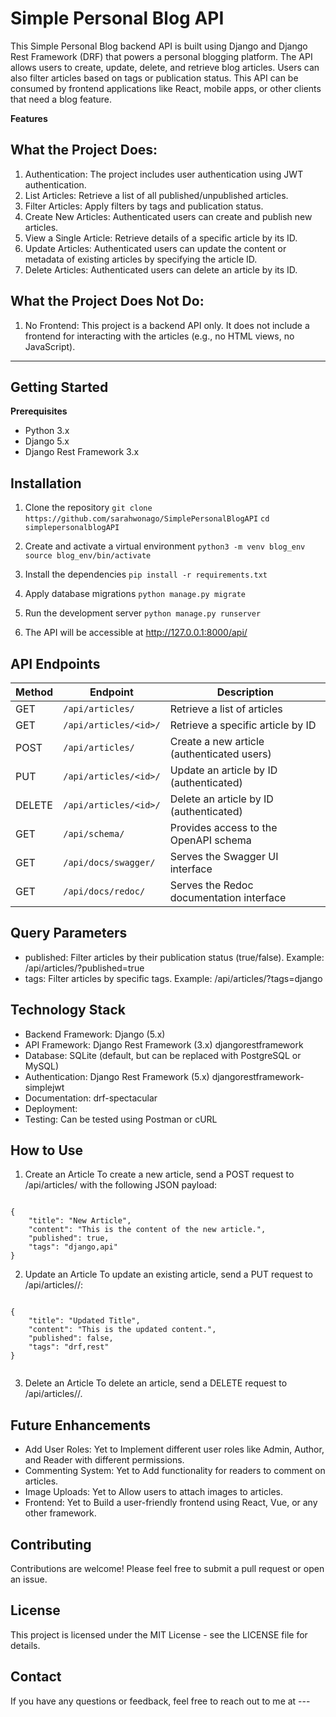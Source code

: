 # Simple Personal Blog API
This Simple Personal Blog backend API is built using Django and Django Rest Framework (DRF) that powers a personal blogging platform. The API allows users to create, update, delete, and retrieve blog articles. Users can also filter articles based on tags or publication status. This API can be consumed by frontend applications like React, mobile apps, or other clients that need a blog feature.

**Features**
## What the Project Does:
1. Authentication: The project includes user authentication using JWT authentication.
2. List Articles: Retrieve a list of all published/unpublished articles.
3. Filter Articles: Apply filters by tags and publication status.
4. Create New Articles: Authenticated users can create and publish new articles.
5. View a Single Article: Retrieve details of a specific article by its ID.
6. Update Articles: Authenticated users can update the content or metadata of existing articles by specifying the article ID.
7. Delete Articles: Authenticated users can delete an article by its ID.

## What the Project Does Not Do:
1. No Frontend: This project is a backend API only. It does not include a frontend for interacting with the articles (e.g., no HTML views, no JavaScript).

---

## Getting Started
**Prerequisites**
- Python 3.x
- Django 5.x
- Django Rest Framework 3.x

## Installation
1. Clone the repository
`git clone https://github.com/sarahwonago/SimplePersonalBlogAPI`
`cd simplepersonalblogAPI`

2. Create and activate a virtual environment
`python3 -m venv blog_env`
`source blog_env/bin/activate`

3. Install the dependencies
`pip install -r requirements.txt`

4. Apply database migrations
`python manage.py migrate`

5. Run the development server 
`python manage.py runserver`

6. The API will be accessible at http://127.0.0.1:8000/api/


## API Endpoints

| Method | Endpoint                | Description                                       |
|--------|-------------------------|---------------------------------------------------|
| GET    | `/api/articles/`         | Retrieve a list of articles                       |
| GET    | `/api/articles/<id>/`    | Retrieve a specific article by ID                 |
| POST   | `/api/articles/`         | Create a new article (authenticated users)        |
| PUT    | `/api/articles/<id>/`    | Update an article by ID (authenticated)           |
| DELETE | `/api/articles/<id>/`    | Delete an article by ID (authenticated)           |
| GET    | `/api/schema/`           | Provides access to the OpenAPI schema             |
| GET    | `/api/docs/swagger/`     | Serves the Swagger UI interface                   |
| GET    | `/api/docs/redoc/`       | Serves the Redoc documentation interface          |



## Query Parameters
- published: Filter articles by their publication status (true/false).
Example: /api/articles/?published=true
- tags: Filter articles by specific tags.
Example: /api/articles/?tags=django

## Technology Stack
- Backend Framework: Django (5.x)
- API Framework: Django Rest Framework (3.x) djangorestframework
- Database: SQLite (default, but can be replaced with PostgreSQL or MySQL)
- Authentication: Django Rest Framework (5.x) djangorestframework-simplejwt
- Documentation: drf-spectacular
- Deployment: 
- Testing: Can be tested using Postman or cURL

## How to Use
1. Create an Article
To create a new article, send a POST request to /api/articles/ with the following JSON payload:
```

{
    "title": "New Article",
    "content": "This is the content of the new article.",
    "published": true,
    "tags": "django,api"
}

```

2. Update an Article
To update an existing article, send a PUT request to /api/articles/<id>/:

```

{
    "title": "Updated Title",
    "content": "This is the updated content.",
    "published": false,
    "tags": "drf,rest"
}


```

3. Delete an Article
To delete an article, send a DELETE request to /api/articles/<id>/.

## Future Enhancements
- Add User Roles: Yet to Implement different user roles like Admin, Author, and Reader with different permissions.
- Commenting System: Yet to Add functionality for readers to comment on articles.
- Image Uploads: Yet to Allow users to attach images to articles.
- Frontend: Yet to Build a user-friendly frontend using React, Vue, or any other framework.

## Contributing
Contributions are welcome! Please feel free to submit a pull request or open an issue.

## License
This project is licensed under the MIT License - see the LICENSE file for details.

## Contact
If you have any questions or feedback, feel free to reach out to me at ---